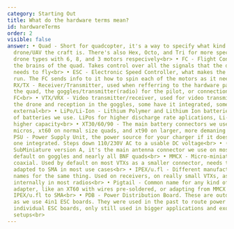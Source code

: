```yaml
---
category: Starting Out
title: What do the hardware terms mean?
id: hardwareTerms
order: 2
visible: false
answer: • Quad - Short for quadcopter, it's a way to specify what kind of
  drone/UAV the craft is. There's also Hex, Octo, and Tri for more specific
  drone types with 6, 8, and 3 motors respecively<br> • FC - Flight Controller,
  the brains of the quad. Takes control over all the signals that the drone
  needs to fly<br> • ESC - Electronic Speed Controller, what makes the motors
  run. The FC sends info to it how to spin each of the motors as it needs<br> •
  RX/TX - Receiver/Transmitter, used when refferring to the hardware parts on
  the quad, the goggles/transmitter(radio) for the pilot, or connections on the
  FC<br> • VTX/VRX - Video transmitter/receiver, used for video transmission on
  the drone and reception in the goggles, some have it integrated, some have it
  external<br> • LiPo/Li-Ion - Lithium Polymer and Lithium Ion batteries, types
  of batteries we use. LiPos for higher discharge rate aplications, Li-Ion for
  higher capacity<br> • XT30/60/90 - The main battery connectors we use. XT30 on
  micros, xt60 on normal size quads, and xt90 on larger, more demaning crafts •
  PSU - Power Supply Unit, the power source for your charger if it doesn't have
  one integrated. Steps down 110/230V AC to a usable DC voltage<br> • (RP-)SMA -
  SubMiniature version A, it's the main antenna connector we use on most stuff,
  default on goggles and nearly all BNF quads<br> • MMCX - Micro-miniature
  coaxial. Used by default on most VTXs as a smaller connector, needs to be
  adapted to SMA in most use cases<br> • IPEX/u.fl - Different manufacturer
  names for the same thing. Used on receivers, on really small VTXs, as well is
  internally in most radios<br> • Pigtail - Common name for any kind of cable
  adapter, like an XT60 with wires pre-soldered, or adapting from MMCX or
  IPEX/u.fl to SMA<br> • PDB - Power Distribution Board. These are outdated now,
  as we use 4in1 ESC boards. They were used in the past to route power to
  individual ESC boards, only still used in bigger applications and exotic
  setups<br>
---
```

